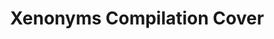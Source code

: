 ---
layout: media
title: "Xenonyms Compilation Cover"
blurb:
categories: visual
ads: false
share: false
image:
  id: 25693198884
---